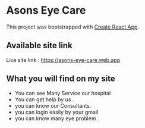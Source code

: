 # Asons Eye Care

This project was bootstrapped with [Create React App](https://github.com/facebook/create-react-app).

## Available site link
Live site link : https://asons-eye-care.web.app


## What you will find on my site
 * You can see Many Service our hospital
 * You can get help by us .
* you can know  our Consultants.
* you can login easily by your gmail
* you can know many eye problem .

